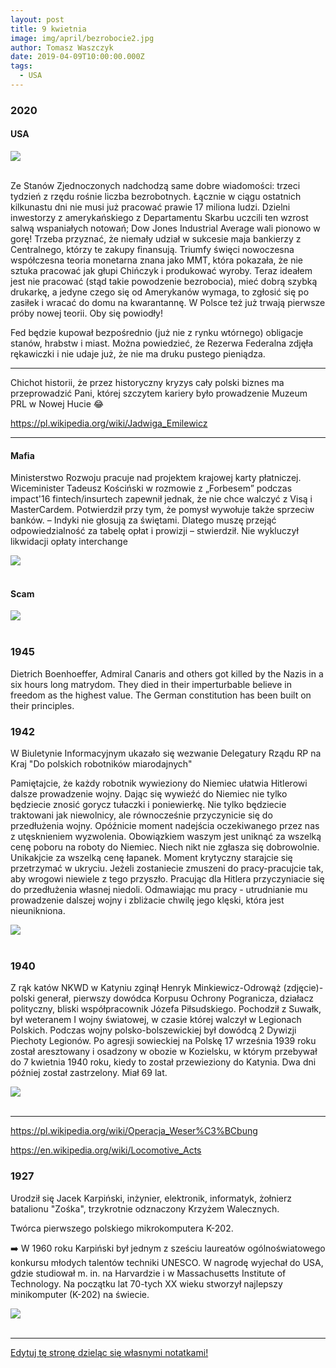 ```yaml
---
layout: post
title: 9 kwietnia
image: img/april/bezrobocie2.jpg
author: Tomasz Waszczyk
date: 2019-04-09T10:00:00.000Z
tags:
  - USA
---
```


### 2020

#### USA

<img src="./img/april/bezrobocie2.jpg"/><br><br>

Ze Stanów Zjednoczonych nadchodzą same dobre wiadomości: trzeci tydzień z rzędu rośnie liczba bezrobotnych. Łącznie w ciągu ostatnich kilkunastu dni nie musi już pracować prawie 17 miliona ludzi. Dzielni inwestorzy z amerykańskiego z Departamentu Skarbu uczcili ten wzrost salwą wspaniałych notowań; Dow Jones Industrial Average wali pionowo w gorę! Trzeba przyznać, że niemały udział w sukcesie maja bankierzy z Centralnego, którzy te zakupy finansują. Triumfy święci nowoczesna współczesna teoria monetarna znana jako MMT, która pokazała, że nie sztuka pracować jak głupi Chińczyk i produkować wyroby. Teraz ideałem jest nie pracować (stąd takie powodzenie bezrobocia), mieć dobrą szybką drukarkę, a jedyne czego się od Amerykanów wymaga, to zgłosić się po zasiłek i wracać do domu na kwarantannę. W Polsce też już trwają pierwsze próby nowej teorii. Oby się powiodły!

Fed będzie kupował bezpośrednio (już nie z rynku wtórnego) obligacje stanów, hrabstw i miast. Można powiedzieć, że Rezerwa Federalna zdjęła rękawiczki i nie udaje już, że nie ma druku pustego pieniądza.

---

Chichot historii, że przez historyczny kryzys cały polski biznes ma przeprowadzić Pani, której szczytem kariery było prowadzenie Muzeum PRL w Nowej Hucie 😂

https://pl.wikipedia.org/wiki/Jadwiga_Emilewicz

---

#### Mafia

Ministerstwo Rozwoju pracuje nad projektem krajowej karty płatniczej. Wiceminister Tadeusz Kościński w rozmowie z „Forbesem” podczas impact'16 fintech/insurtech zapewnił jednak, że nie chce walczyć z Visą i MasterCardem. Potwierdził przy tym, że pomysł wywołuje także sprzeciw banków. – Indyki nie głosują za świętami. Dlatego muszę przejąć odpowiedzialność za tabelę opłat i prowizji – stwierdził. Nie wykluczył likwidacji opłaty interchange

<img src="./img/april/koscinski.png"/><br><br>

#### Scam

<img src="./img/april/scam.png"/><br><br>

### 1945

Dietrich Boenhoeffer, Admiral Canaris and others got killed by the Nazis in a six hours long matrydom. They died in their imperturbable believe in freedom as the highest value. The German constitution has been built on their principles.

### 1942

W Biuletynie Informacyjnym ukazało się wezwanie Delegatury Rządu RP na Kraj "Do polskich robotników miarodajnych"

Pamiętajcie, że każdy robotnik wywieziony do Niemiec ułatwia Hitlerowi dalsze prowadzenie wojny. Dając się wywieźć do Niemiec nie tylko będziecie znosić gorycz tułaczki i poniewierkę. Nie tylko będziecie traktowani jak niewolnicy, ale równocześnie przyczynicie się do przedłużenia wojny. Opóźnicie moment nadejścia oczekiwanego przez nas z utęsknieniem wyzwolenia. Obowiązkiem waszym jest uniknąć za wszelką cenę poboru na roboty do Niemiec. Niech nikt nie zgłasza się dobrowolnie. Unikakjcie za wszelką cenę łapanek. Moment krytyczny starajcie się przetrzymać w ukryciu. Jeżeli zostaniecie zmuszeni do pracy-pracujcie tak, aby wrogowi niewiele z tego przyszło. Pracując dla Hitlera przyczyniacie się do przedłużenia własnej niedoli. Odmawiając mu pracy - utrudnianie mu prowadzenie dalszej wojny i zbliżacie chwilę jego klęski, która jest nieunikniona.

<img src="./img/april/robotnicy.jpg"/><br><br>

### 1940

Z rąk katów NKWD w Katyniu zginął Henryk Minkiewicz-Odrowąż (zdjęcie)- polski generał, pierwszy dowódca Korpusu Ochrony Pogranicza, działacz polityczny, bliski współpracownik Józefa Piłsudskiego.
Pochodził z Suwałk, był weteranem I wojny światowej, w czasie której walczył w Legionach Polskich. Podczas wojny polsko-bolszewickiej był dowódcą 2 Dywizji Piechoty Legionów.
Po agresji sowieckiej na Polskę 17 września 1939 roku został aresztowany i osadzony w obozie w Kozielsku, w którym przebywał do 7 kwietnia 1940 roku, kiedy to został przewieziony do Katynia. Dwa dni później został zastrzelony.
Miał 69 lat.

<img src="./img/april/odrowaz.jpg"/><br><br>

---

<https://pl.wikipedia.org/wiki/Operacja_Weser%C3%BCbung>

<https://en.wikipedia.org/wiki/Locomotive_Acts>

### 1927

Urodził się Jacek Karpiński, inżynier, elektronik, informatyk, żołnierz batalionu "Zośka", trzykrotnie odznaczony Krzyżem Walecznych.

Twórca pierwszego polskiego mikrokomputera K-202.

➡️ W 1960 roku Karpiński był jednym z sześciu laureatów ogólnoświatowego konkursu młodych talentów techniki UNESCO.
W nagrodę wyjechał do USA, gdzie studiował m. in. na Harvardzie i w Massachusetts Institute of Technology.
Na początku lat 70-tych XX wieku stworzył najlepszy minikomputer (K-202) na świecie.

<img src="./img/april/karpinski.jpg"/><br><br>

---

<a href="https://github.com/TomaszWaszczyk/historia.waszczyk.com/edit/master/src/content/april-9.md" target="_blank">Edytuj tę stronę dzieląc się własnymi notatkami!</a>
